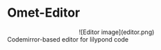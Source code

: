# Omet-Editor
<center>
![Editor image](editor.png)
</center>
Codemirror-based editor for lilypond code

